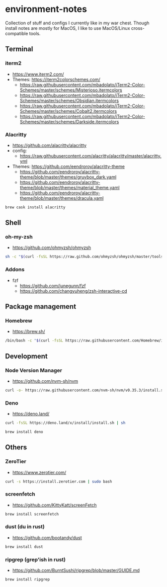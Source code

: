 # environment-notes
Collection of stuff and configs I currently like in my war chest. Though install notes are mostly for MacOS, I like to use MacOS/Linux cross-compatible tools.

## Terminal
### iterm2
* https://www.iterm2.com/
* Themes: https://iterm2colorschemes.com/
  * https://raw.githubusercontent.com/mbadolato/iTerm2-Color-Schemes/master/schemes/Misterioso.itermcolors
  * https://raw.githubusercontent.com/mbadolato/iTerm2-Color-Schemes/master/schemes/Obsidian.itermcolors
  * https://raw.githubusercontent.com/mbadolato/iTerm2-Color-Schemes/master/schemes/Cobalt2.itermcolors
  * https://raw.githubusercontent.com/mbadolato/iTerm2-Color-Schemes/master/schemes/Darkside.itermcolors
### Alacritty
* https://github.com/alacritty/alacritty
* config:
  * https://raw.githubusercontent.com/alacritty/alacritty/master/alacritty.yml
* Themes: https://github.com/eendroroy/alacritty-theme
  * https://github.com/eendroroy/alacritty-theme/blob/master/themes/gruvbox_dark.yaml
  * https://github.com/eendroroy/alacritty-theme/blob/master/themes/material_theme.yaml
  * https://github.com/eendroroy/alacritty-theme/blob/master/themes/dracula.yaml
```sh
brew cask install alacritty
```

## Shell
### oh-my-zsh
* https://github.com/ohmyzsh/ohmyzsh
```sh
sh -c "$(curl -fsSL https://raw.github.com/ohmyzsh/ohmyzsh/master/tools/install.sh)"
```
### Addons
* fzf
  * https://github.com/junegunn/fzf
  * https://github.com/changyuheng/zsh-interactive-cd

## Package management
### Homebrew
* https://brew.sh/
```sh
/bin/bash -c "$(curl -fsSL https://raw.githubusercontent.com/Homebrew/install/master/install.sh)"
```

## Development
### Node Version Manager
* https://github.com/nvm-sh/nvm
```sh
curl -o- https://raw.githubusercontent.com/nvm-sh/nvm/v0.35.3/install.sh | bash
```
### Deno
* https://deno.land/
```sh
curl -fsSL https://deno.land/x/install/install.sh | sh
```
```sh
brew install deno
```

## Others
### ZeroTier
* https://www.zerotier.com/
```sh
curl -s https://install.zerotier.com | sudo bash
```

### screenfetch
* https://github.com/KittyKatt/screenFetch
```sh
brew install screenfetch
```
### dust (du in rust)
* https://github.com/bootandy/dust
```sh
brew install dust
```
### ripgrep (grep'ish in rust)
* https://github.com/BurntSushi/ripgrep/blob/master/GUIDE.md
```sh
brew install ripgrep
```
